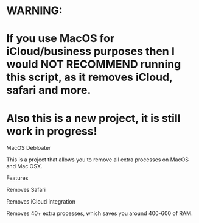 # WARNING:
# If you use MacOS for iCloud/business purposes then I would NOT RECOMMEND running this script, as it removes iCloud, safari and more.
# Also this is a new project, it is still work in progress!

MacOS Debloater

This is a project that allows you to remove all extra processes on MacOS and Mac OSX.

Features

Removes Safari

Removes iCloud integration

Removes 40+ extra processes, which saves you around 400-600 of RAM.
